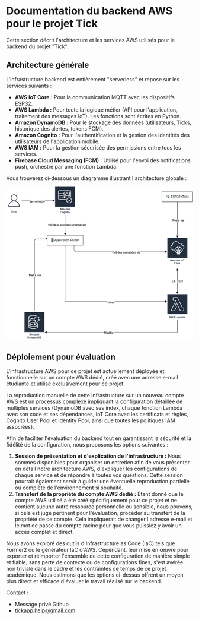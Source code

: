 # Documentation du backend AWS pour le projet Tick

Cette section décrit l'architecture et les services AWS utilisés pour le backend du projet "Tick".

## Architecture générale

L'infrastructure backend est entièrement "serverless" et repose sur les services suivants :
*   **AWS IoT Core :** Pour la communication MQTT avec les dispositifs ESP32.
*   **AWS Lambda :** Pour toute la logique métier (API pour l'application, traitement des messages IoT). Les fonctions sont écrites en Python.
*   **Amazon DynamoDB :** Pour le stockage des données (utilisateurs, Ticks, historique des alertes, tokens FCM).
*   **Amazon Cognito :** Pour l'authentification et la gestion des identités des utilisateurs de l'application mobile.
*   **AWS IAM :** Pour la gestion sécurisée des permissions entre tous les services.
*   **Firebase Cloud Messaging (FCM) :** Utilisé pour l'envoi des notifications push, orchestré par une fonction Lambda.

Vous trouverez ci-dessous un diagramme illustrant l'architecture globale :

![Diagramme architecture AWS](./aws_architecture.png)

## Déploiement pour évaluation

L'infrastructure AWS pour ce projet est actuellement déployée et fonctionnelle sur un compte AWS dédié, créé avec une adresse e-mail étudiante et utilisé exclusivement pour ce projet.

La reproduction manuelle de cette infrastructure sur un nouveau compte AWS est un processus complexe impliquant la configuration détaillée de multiples services (DynamoDB avec ses index, chaque fonction Lambda avec son code et ses dépendances, IoT Core avec les certificats et règles, Cognito User Pool et Identity Pool, ainsi que toutes les politiques IAM associées).

Afin de faciliter l'évaluation du backend tout en garantissant la sécurité et la fidélité de la configuration, nous proposons les options suivantes :

1.  **Session de présentation et d'explication de l'infrastructure :** Nous sommes disponibles pour organiser un entretien afin de vous présenter en détail notre architecture AWS, d'expliquer les configurations de chaque service et de répondre à toutes vos questions. Cette session pourrait également servir à guider une éventuelle reproduction partielle ou complète de l'environnement si souhaité.
2.  **Transfert de la propriété du compte AWS dédié :** Étant donné que le compte AWS utilisé a été créé spécifiquement pour ce projet et ne contient aucune autre ressource personnelle ou sensible, nous pouvons, si cela est jugé pertinent pour l'évaluation, procéder au transfert de la propriété de ce compte. Cela impliquerait de changer l'adresse e-mail et le mot de passe du compte racine pour que vous puissiez y avoir un accès complet et direct.

Nous avons exploré des outils d'Infrastructure as Code (IaC) tels que Former2 ou le générateur IaC d'AWS. Cependant, leur mise en œuvre pour exporter et réimporter l'ensemble de cette configuration de manière simple et fiable, sans perte de contexte ou de configurations fines, s'est avérée non triviale dans le cadre et les contraintes de temps de ce projet académique. Nous estimons que les options ci-dessus offrent un moyen plus direct et efficace d'évaluer le travail réalisé sur le backend.

Contact :
*   Message privé Github
*   tickapp.help@gmail.com